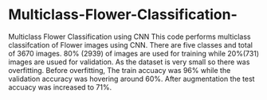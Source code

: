 # Multiclass-Flower-Classification-
Multiclass Flower Classification using CNN
This code performs multiclass classifcation of Flower images using CNN.
There are five classes and total of 3670 images. 
80% (2939) of images are used for training while 20%(731) images are usued for validation.
As the dataset is very small so there was overfitting. 
Before overfitting, The train accuacy was 96% while the validation accuracy was hovering around 60%.
After augmentation the test accuacy was increased to 71%.
